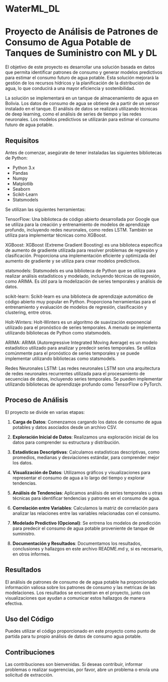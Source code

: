 # WaterML_DL

# Proyecto de Análisis de Patrones de Consumo de Agua Potable de Tanques de Suministro con ML y DL
El objetivo de este proyecto es desarrollar una solución basada en datos que permita identificar patrones de consumo y generar modelos predictivos para estimar el consumo futuro de agua potable. Esta solución mejorará la gestión de los recursos hídricos y la planificación de la distribución de agua, lo que conducirá a una mayor eficiencia y sostenibilidad.

La solución se implementará en un tanque de almacenamiento de agua en Bolivia. Los datos de consumo de agua se obtiene de a partir de un sensor instalado en el tanque. El análisis de datos se realizará utilizando técnicas de deep learning, como el análisis de series de tiempo y las redes neuronales. Los modelos predictivos se utilizarán para estimar el consumo futuro de agua potable.


## Requisitos

Antes de comenzar, asegúrate de tener instaladas las siguientes bibliotecas de Python:

- Python 3.x
- Pandas
- Numpy
- Matplotlib
- Seaborn
- Scikit-Learn
- Statsmodels

Se utilizan las siguientes herramientas: 

TensorFlow: Una biblioteca de código abierto desarrollada por Google que se utiliza para la creación y entrenamiento de modelos de aprendizaje profundo, incluyendo redes neuronales, como redes LSTM. También se utiliza para implementar técnicas como XGBoost.

XGBoost: XGBoost (Extreme Gradient Boosting) es una biblioteca específica de aumento de gradiente utilizada para resolver problemas de regresión y clasificación. Proporciona una implementación eficiente y optimizada del aumento de gradiente y se utiliza para crear modelos predictivos.

statsmodels: Statsmodels es una biblioteca de Python que se utiliza para realizar análisis estadísticos y modelado, incluyendo técnicas de regresión, como ARIMA. Es útil para la modelización de series temporales y análisis de datos.

scikit-learn: Scikit-learn es una biblioteca de aprendizaje automático de código abierto muy popular en Python. Proporciona herramientas para el entrenamiento y evaluación de modelos de regresión, clasificación y clustering, entre otros.

Holt-Winters: Holt-Winters es un algoritmo de suavización exponencial utilizado para el pronóstico de series temporales. A menudo se implementa utilizando bibliotecas de Python como statsmodels.

ARIMA: ARIMA (Autoregressive Integrated Moving Average) es un modelo estadístico utilizado para analizar y predecir series temporales. Se utiliza comúnmente para el pronóstico de series temporales y se puede implementar utilizando bibliotecas como statsmodels.

Redes Neuronales LSTM: Las redes neuronales LSTM son una arquitectura de redes neuronales recurrentes utilizada para el procesamiento de secuencias de datos, incluyendo series temporales. Se pueden implementar utilizando bibliotecas de aprendizaje profundo como TensorFlow o PyTorch.

## Proceso de Análisis

El proyecto se divide en varias etapas:

1. **Carga de Datos**: Comenzamos cargando los datos de consumo de agua potables y datos asociados desde un archivo CSV.

2. **Exploración Inicial de Datos**: Realizamos una exploración inicial de los datos para comprender su estructura y distribución.

3. **Estadísticas Descriptivas**: Calculamos estadísticas descriptivas, como promedios, medianas y desviaciones estándar, para comprender mejor los datos.

4. **Visualización de Datos**: Utilizamos gráficos y visualizaciones para representar el consumo de agua a lo largo del tiempo y explorar tendencias.

5. **Análisis de Tendencias**: Aplicamos análisis de series temporales u otras técnicas para identificar tendencias y patrones en el consumo de agua.

6. **Correlación entre Variables**: Calculamos la matriz de correlación para analizar las relaciones entre las variables relacionadas con el consumo.

7. **Modelado Predictivo (Opcional)**: Se entrena los modelos de predicción para predecir el consumo de agua potable proveniente de tanque de suministro.

8. **Documentación y Resultados**: Documentamos los resultados, conclusiones y hallazgos en este archivo README.md y, si es necesario, en otros informes.

## Resultados

El análisis de patrones de consumo de de agua potable ha proporcionado información valiosa sobre los patrones de consumo y las metricas de las modelaciones. Los resultados se encuentran en el proyecto, junto con visualizaciones que ayudan a comunicar estos hallazgos de manera efectiva.

## Uso del Código

Puedes utilizar el código proporcionado en este proyecto como punto de partida para tu propio análisis de datos de consumo agua potable.

## Contribuciones

Las contribuciones son bienvenidas. Si deseas contribuir, informar problemas o realizar sugerencias, por favor, abre un problema o envía una solicitud de extracción.

